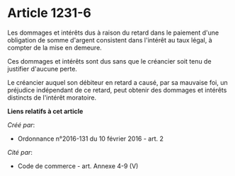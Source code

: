 # Article 1231-6

Les dommages et intérêts dus à raison du retard dans le paiement d'une obligation de somme d'argent consistent dans l'intérêt
au taux légal, à compter de la mise en demeure.

Ces dommages et intérêts sont dus sans que le créancier soit tenu de justifier d'aucune perte.

Le créancier auquel son débiteur en retard a causé, par sa mauvaise foi, un préjudice indépendant de ce retard, peut obtenir
des dommages et intérêts distincts de l'intérêt moratoire.

**Liens relatifs à cet article**

_Créé par_:

  - Ordonnance n°2016-131 du 10 février 2016 - art. 2

_Cité par_:

  - Code de commerce - art. Annexe 4-9 (V)
